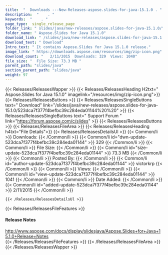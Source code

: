 ```yaml
---
title:  "  Downloads ---New-Releases-aspose.slides-for-java-15.1.0 . " 
description:  "    . " 
keywords:  "    . " 
page_type:  single_release_page
folder_link: " slides/java/new-releases/aspose.slides-for-java-15.1.0/"
folder_name: " Aspose.Slides for Java 15.1.0"
download_link: " /slides/java/new-releases/aspose.slides-for-java-15.1.0/523dca7f377f4befbc39c284eda01144"
download_text: " Download"
Intro_text: " It contains Aspose.Slides for Java 15.1.0 release."
image_link: " https://downloads.aspose.com/resources/img/zip-icon.png"
download_count: "   2/11/2015  Downloads: 329  Views: 1040"
file_size: "  File Size: 73.3 MB "
parent_path: "slides/java"
section_parent_path: "slides/java"
weight: 97 
---
```


{{< Releases/ReleasesWapper >}}
  {{< Releases/ReleasesHeading H2txt=" Aspose.Slides for Java 15.1.0" imagelink="/resources/img/zip-icon.png">}}
  {{< Releases/ReleasesButtons >}}
    {{< Releases/ReleasesSingleButtons text=" Download" link="/slides/java/new-releases/aspose.slides-for-java-15.1.0/523dca7f377f4befbc39c284eda01144%20%20" >}}
    {{< Releases/ReleasesSingleButtons text=" Support Forum " link="https://forum.aspose.com/c/slides" >}}
  {{< Releases/ReleasesButtons >}}
  {{< Releases/ReleasesFileArea >}}
    {{< Releases/ReleasesHeading h4txt="File Details">}}
    {{< Releases/ReleasesDetailsUl >}}
            {{< Common/li  >}} Downloads: {{< /Common/li >}} 
      {{< Common/li id="dwn-update-523dca7f377f4befbc39c284eda01144" >}} 329 {{< /Common/li >}} 
      {{< Common/li  >}} File Size: {{< /Common/li >}} 
      {{< Common/li id="size-update-523dca7f377f4befbc39c284eda01144" >}} 73.3 MB {{< /Common/li >}} 
      {{< Common/li  >}} Posted By: {{< /Common/li >}} 
      {{< Common/li id="author-update-523dca7f377f4befbc39c284eda01144" >}} victorkrp {{< /Common/li >}} 
      {{< Common/li  >}} Views: {{< /Common/li >}} 
      {{< Common/li id="view-update-523dca7f377f4befbc39c284eda01144" >}} 1041 {{< /Common/li >}} 
      {{< Common/li  >}} Date Added: {{< /Common/li >}} 
      {{< Common/li id="added-update-523dca7f377f4befbc39c284eda01144" >}} 2/11/2015 {{< /Common/li >}} 

    {{< /Releases/ReleasesDetailsUl >}}

  {{< Releases/ReleasesFileFeatures >}}
      <h4>Release Notes</h4><div><a href="http://www.aspose.com/docs/display/slidesjava/Aspose.Slides+for+Java+15.1.0+Release+Notes">http://www.aspose.com/docs/display/slidesjava/Aspose.Slides+for+Java+15.1.0+Release+Notes</a></div>
  {{< /Releases/ReleasesFileFeatures >}}
 {{< /Releases/ReleasesFileArea >}}
{{< /Releases/ReleasesWapper >}}


